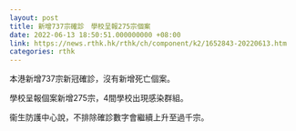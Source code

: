 ```yaml
---
layout: post
title: 新增737宗確診　學校呈報275宗個案
date: 2022-06-13 18:50:51.000000000 +08:00
link: https://news.rthk.hk/rthk/ch/component/k2/1652843-20220613.htm
categories: rthk
---
```


本港新增737宗新冠確診，沒有新增死亡個案。

學校呈報個案新增275宗，4間學校出現感染群組。

衞生防護中心說，不排除確診數字會繼續上升至過千宗。

